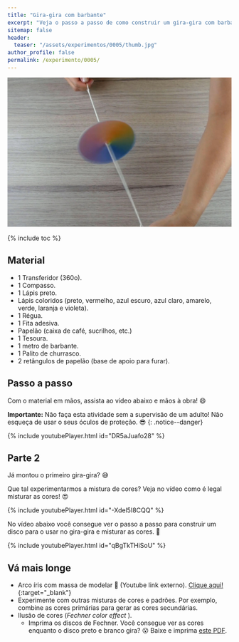 ```yaml
---
title: "Gira-gira com barbante"
excerpt: "Veja o passo a passo de como construir um gira-gira com barbante."
sitemap: false
header: 
  teaser: "/assets/experimentos/0005/thumb.jpg" 
author_profile: false
permalink: /experimento/0005/
---
```

![Spinner LED](/assets/experimentos/0005/thumb.jpg)

{% include toc %}

## Material
* 1 Transferidor (360o).
* 1 Compasso.
* 1 Lápis preto.
* Lápis coloridos (preto, vermelho, azul escuro, azul claro, amarelo, verde, laranja e violeta).
* 1 Régua.
* 1 Fita adesiva.
* Papelão (caixa de café, sucrilhos, etc.)
* 1 Tesoura.
* 1 metro de barbante. 
* 1 Palito de churrasco.
* 2 retângulos de papelão (base de apoio para furar).

## Passo a passo
Com o material em mãos, assista ao vídeo abaixo e mãos à obra! :smile:

**Importante:** Não faça esta atividade sem a supervisão de um adulto! Não esqueça de usar o seus óculos de proteção. :sunglasses:
{: .notice--danger}

{% include youtubePlayer.html id="DR5aJuafo28" %}

## Parte 2
Já montou o primeiro gira-gira? :sweat_smile:

Que tal experimentarmos a mistura de cores? Veja no vídeo como é legal misturar as cores! :heart_eyes:

{% include youtubePlayer.html id="-Xdel5I8CQQ" %}
<br>

No vídeo abaixo você consegue ver o passo a passo para construir um disco para o usar no gira-gira e misturar as cores. :dart:

{% include youtubePlayer.html id="qBgTkTHiSoU" %}

## Vá mais longe
* Arco íris com massa de modelar :link: (Youtube link externo). [Clique aqui!](https://youtu.be/GAfqaJ7xdRw){:target="_blank"}
* Experimente com outras misturas de cores e padrões. Por exemplo, combine as cores primárias para gerar as cores secundárias.
* Ilusão de cores (*Fechner color effect* ). 
  * Imprima os discos de Fechner. Você consegue ver as cores enquanto o disco preto e branco gira? :open_mouth: Baixe e imprima [este PDF](/assets/experimentos/0005/Fechner.pdf).



